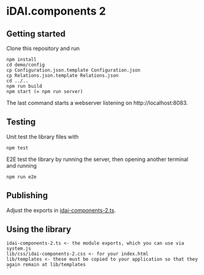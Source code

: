 # iDAI.components 2
 
## Getting started

Clone this repository and run

```
npm install
cd demo/config
cp Configuration.json.template Configuration.json
cp Relations.json.template Relations.json
cd ../..
npm run build
npm start (= npm run server)
```

The last command starts a webserver listening on http://localhost:8083.

## Testing


Unit test the library files with

```
npm test
```

E2E test the library by running the server, then opening another terminal and running

```
npm run e2e
```


## Publishing

Adjust the exports in [idai-components-2.ts](idai-components-2.ts).

## Using the library

```
idai-components-2.ts <- the module exports, which you can use via system.js
lib/css/idai-components-2.css <- for your index.html
lib/templates <- these must be copied to your application so that they again remain at lib/templates
``
